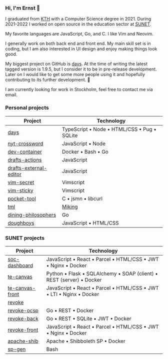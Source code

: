 ### Hi, I'm Ernst 👋

I graduated from [KTH](https://github.com/KTH) with a Computer Science degree in 2021. During 2021-2022 I worked on open source in the education sector at [SUNET](https://github.com/SUNET). 

My favorite languages are JavaScript, Go, and C. I like Vim and Neovim.

I generally work on both back end and front end. My main skill set is in coding, but I am also interested in UI design and enjoy making things look good.

My biggest project on GitHub is [days](https://github.com/ernstwi/days). At the time of writing the latest tagged version is 1.9.5, but I consider it to be in pre-release development. Later on I would like to get some more people using it and hopefully contributing to its further development. 🙂

I am currently looking for work in Stockholm, feel free to contact me via email.

### Personal projects

| Project | Technology |
|---|---|
| [days](https://github.com/ernstwi/days) | TypeScript • Node • HTML/CSS • Pug • SQLite |
| [nyt-crossword](https://github.com/ernstwi/nyt-crossword) | JavaScript • Node |
| [dev-container](https://github.com/ernstwi/dev-container) | Docker • Bash • Go |
| [drafts-actions](https://github.com/ernstwi/drafts-actions) | JavaScript |
| [drafts-external-editor](https://github.com/ernstwi/drafts-external-editor) | JavaScript |
| [vim-secret](https://github.com/ernstwi/vim-secret) | Vimscript |
| [vim-sticky](https://github.com/ernstwi/vim-sticky) | Vimscript |
| [pocket-tool](https://github.com/ernstwi/pocket-tool) | C • jsmn • libcurl |
| [tml](https://github.com/ernstwi/tml) | [Miking](https://github.com/miking-lang/miking) |
| [dining-philosophers](https://github.com/ernstwi/dining-philosophers) | Go |
| [doughboys](https://github.com/ernstwi/doughboys) | JavaScript • HTML/CSS |

### SUNET projects

| Project | Technology |
|---|---|
| [soc-dashboard](https://github.com/ernstwi/sunet-soc-dashboard) | JavaScript • React • Parcel • HTML/CSS • JWT • Nginx • Docker |
| [te-canvas](https://github.com/ernstwi/sunet-te-canvas) | Python • Flask • SQLAlchemy • SOAP (client) • REST (server) • Docker |
| [te-canvas-front](https://github.com/ernstwi/sunet-te-canvas-front) | JavaScript • React • Parcel • HTML/CSS • JWT • LTI • Nginx • Docker |
| [revoke](https://github.com/ernstwi/sunet-revoke) | |
| [revoke-ocsp](https://github.com/ernstwi/sunet-revoke-ocsp) | Go • REST • Docker |
| [revoke-back](https://github.com/ernstwi/sunet-revoke-back) | Go • REST • SQLite • JWT • Docker |
| [revoke-front](https://github.com/ernstwi/sunet-revoke-front) | JavaScript • React • Parcel • HTML/CSS • JWT • Nginx • Docker |
| [apache-shib](https://github.com/ernstwi/sunet-apache-shib) | Apache • Shibboleth SP • Docker |
| [sp-gen](https://github.com/ernstwi/sunet-sp-gen) | Bash |

<!--
**ernstwi/ernstwi** is a ✨ _special_ ✨ repository because its `README.md` (this file) appears on your GitHub profile.

Here are some ideas to get you started:

- 🔭 I’m currently working on ...
- 🌱 I’m currently learning ...
- 👯 I’m looking to collaborate on ...
- 🤔 I’m looking for help with ...
- 💬 Ask me about ...
- 📫 How to reach me: ...
- 😄 Pronouns: ...
- ⚡ Fun fact: ...
-->
